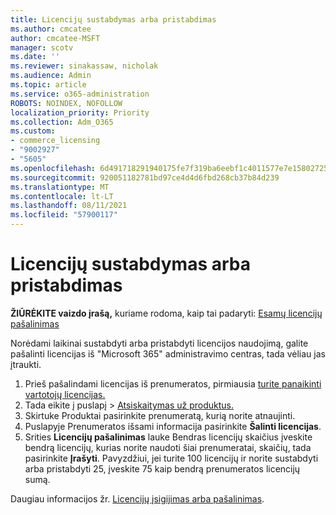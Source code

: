 ```yaml
---
title: Licencijų sustabdymas arba pristabdimas
ms.author: cmcatee
author: cmcatee-MSFT
manager: scotv
ms.date: ''
ms.reviewer: sinakassaw, nicholak
ms.audience: Admin
ms.topic: article
ms.service: o365-administration
ROBOTS: NOINDEX, NOFOLLOW
localization_priority: Priority
ms.collection: Adm_O365
ms.custom:
- commerce_licensing
- "9002927"
- "5605"
ms.openlocfilehash: 6d491718291940175fe7f319ba6eebf1c4011577e7e15802725a3c5baa77db25
ms.sourcegitcommit: 920051182781bd97ce4d4d6fbd268cb37b84d239
ms.translationtype: MT
ms.contentlocale: lt-LT
ms.lasthandoff: 08/11/2021
ms.locfileid: "57900117"
---
```

# <a name="suspend-or-pause-licenses"></a>Licencijų sustabdymas arba pristabdimas

**ŽIŪRĖKITE vaizdo įrašą,** kuriame rodoma, kaip tai padaryti: [Esamų licencijų pašalinimas](https://go.microsoft.com/fwlink/p/?linkid=2154938)

Norėdami laikinai sustabdyti arba pristabdyti licencijos naudojimą, galite pašalinti licencijas iš "Microsoft 365" administravimo centras, tada vėliau jas įtraukti.

1. Prieš pašalindami licencijas iš prenumeratos, pirmiausia [turite panaikinti vartotojų licencijas.](https://docs.microsoft.com/microsoft-365/admin/manage/remove-licenses-from-users)
2. Tada eikite į puslapį  >  [Atsiskaitymas už produktus.](https://go.microsoft.com/fwlink/p/?linkid=842054)
3. Skirtuke  Produktai pasirinkite prenumeratą, kurią norite atnaujinti.
4. Puslapyje Prenumeratos išsami informacija pasirinkite **Šalinti licencijas**.
5. Srities **Licencijų pašalinimas** lauke  Bendras licencijų skaičius įveskite bendrą licencijų, kurias norite naudoti šiai prenumeratai, skaičių, tada pasirinkite **Įrašyti**. Pavyzdžiui, jei turite 100 licencijų ir norite sustabdyti arba pristabdyti 25, įveskite 75 kaip bendrą prenumeratos licencijų sumą.

Daugiau informacijos žr. [Licencijų įsigijimas arba pašalinimas](https://docs.microsoft.com/microsoft-365/commerce/licenses/buy-licenses).